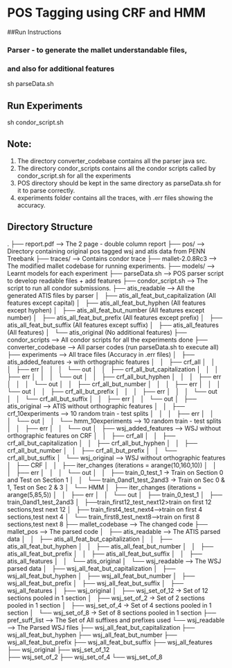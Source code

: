 # POS Tagging using CRF and HMM

##Run Instructions
### Parser - to generate the mallet understandable files,
### and also for additional features
sh parseData.sh

## Run Experiments
sh condor_script.sh

## Note:
1. The directory converter_codebase contains all the parser java src.
2. The directory condor_scripts contains all the condor scripts called by condor_script.sh for all the experiments
3. POS directory should be kept in the same directory as parseData.sh for it to parse correctly.
4. experiments folder contains all the traces, with .err files showing the accuracy.

## Directory Structure
.
├── report.pdf --> The 2 page - double column report
├── pos/ --> Directory containing original pos tagged wsj and atis data from PENN Treebank
├── traces/ --> Contains condor trace
├── mallet-2.0.8Rc3 --> The modified mallet codebase for running experiments.
├── models/ --> Learnt models for each experiment
├── parseData.sh  --> POS parser script to develop readable files + add features
├── condor_script.sh  --> The script to run all condor submissions.
├── atis_readable     --> All the generated ATIS files by parser
│   ├── atis_all_feat_but_capitalization (All features except capital)
│   ├── atis_all_feat_but_hyphen (All features except hyphen)
│   ├── atis_all_feat_but_number (All features except number)
│   ├── atis_all_feat_but_prefix (All features except prefix)
│   ├── atis_all_feat_but_suffix (All features except suffix)
│   ├── atis_all_features (All features)
│   └── atis_original   (No additional features)
├── condor_scripts     --> All condor scripts for all the experiments done
├── converter_codebase --> All parser codes (run parseData.sh to execute all)
├── experiments        --> All trace files (Accuracy in .err files)
│   ├── atis_added_features -> with orthographic features
│   │   ├── crf_all
│   │   │   ├── err
│   │   │   └── out
│   │   ├── crf_all_but_capitalization
│   │   │   ├── err
│   │   │   └── out
│   │   ├── crf_all_but_hyphen
│   │   │   ├── err
│   │   │   └── out
│   │   ├── crf_all_but_number
│   │   │   ├── err
│   │   │   └── out
│   │   ├── crf_all_but_prefix
│   │   │   ├── err
│   │   │   └── out
│   │   └── crf_all_but_suffix
│   │       ├── err
│   │       └── out
│   ├── atis_original   --> ATIS without orthographic features
│   │   ├── crf_10experiments  --> 10 random train - test splits
│   │   │   ├── err
│   │   │   └── out
│   │   └── hmm_10experiments  --> 10 random train - test splits
│   │       ├── err
│   │       └── out
│   ├── wsj_added_features   --> WSJ without orthographic features on CRF
│   │   ├── crf_all
│   │   ├── crf_all_but_capitalization
│   │   ├── crf_all_but_hyphen
│   │   ├── crf_all_but_number
│   │   ├── crf_all_but_prefix
│   │   └── crf_all_but_suffix
│   └── wsj_original    --> WSJ without orthographic features
│       ├── CRF
│       │   ├── iter_changes (iterations = arange(10,160,10))
│       │   │   ├── err
│       │   │   └── out
│       │   ├── train_0_test_1 -> Train on Section 0 and Test on Section 1
│       │   └── train_0and1_test_2and3 -> Train on Sec 0 & 1, Test on Sec 2 & 3
│       └── HMM
│           ├── iter_changes (iterations = arange(5,85,5))
│           │   ├── err
│           │   └── out
│           ├── train_0_test_1
│           ├── train_0and1_test_2and3
│           ├──train_first12_test_next12>train on first 12 sections,test next 12
│           ├── train_first4_test_next4-->train on first 4 sections,test next 4
│           └── train_first8_test_next8-->train on first 8 sections,test next 8
├── mallet_codebase     --> The changed code
├── mallet_pos    --> The parsed code
│   ├── atis_readable   --> The ATIS parsed data
│   │   ├── atis_all_feat_but_capitalization
│   │   ├── atis_all_feat_but_hyphen
│   │   ├── atis_all_feat_but_number
│   │   ├── atis_all_feat_but_prefix
│   │   ├── atis_all_feat_but_suffix
│   │   ├── atis_all_features
│   │   └── atis_original
│   └── wsj_readable    --> The WSJ parsed data
│       ├── wsj_all_feat_but_capitalization
│       ├── wsj_all_feat_but_hyphen
│       ├── wsj_all_feat_but_number
│       ├── wsj_all_feat_but_prefix
│       ├── wsj_all_feat_but_suffix
│       ├── wsj_all_features
│       ├── wsj_original
│       ├── wsj_set_of_12  -> Set of 12 sections pooled in 1 section
│       ├── wsj_set_of_2   -> Set of 2 sections pooled in 1 section
│       ├── wsj_set_of_4   -> Set of 4 sections pooled in 1 section
│       └── wsj_set_of_8   -> Set of 8 sections pooled in 1 section
├── pref_suff_list     --> The Set of All suffixes and prefixes used
└── wsj_readable       --> The Parsed WSJ files
    ├── wsj_all_feat_but_capitalization
    ├── wsj_all_feat_but_hyphen
    ├── wsj_all_feat_but_number
    ├── wsj_all_feat_but_prefix
    ├── wsj_all_feat_but_suffix
    ├── wsj_all_features
    ├── wsj_original
    ├── wsj_set_of_12  
    ├── wsj_set_of_2
    ├── wsj_set_of_4
    └── wsj_set_of_8
